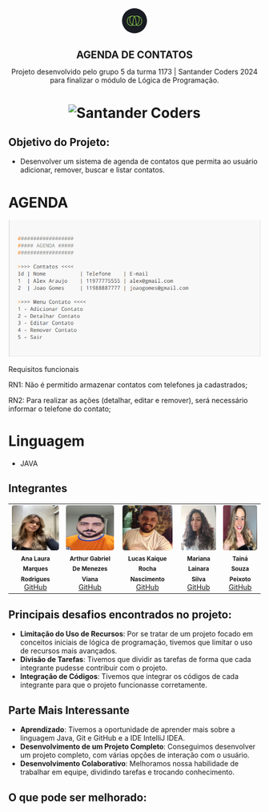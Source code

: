 <div align="center">
  <img alt="Ada" style="border-radius: 50%; width: 50px;" src="FotosIntegrantes/Ada.png">
  <h1 style="font-size: 20px;"><b>AGENDA DE CONTATOS</b></h1>
</div>

<div align="center">
Projeto desenvolvido pelo grupo 5 da turma 1173 | Santander Coders 2024 para finalizar o módulo de Lógica de Programação.
</div>

<h1 align="center">
  <img alt="Santander Coders" src="https://ada-strapi-production.s3.sa-east-1.amazonaws.com/Thumb_Meta_20_f25502065b.png" width="500" height="300">
</h1>

## Objetivo do Projeto:
+ Desenvolver um sistema de agenda de contatos que permita ao usuário adicionar, remover, buscar e listar contatos.
  
# AGENDA 

<img alt="" src="FotosIntegrantes/Agenda.png">

<p>Requisitos funcionais</p>
<p>RN1: Não é permitido armazenar contatos com telefones ja cadastrados;</p>
<p> RN2: Para realizar as ações (detalhar, editar e remover), será necessário informar o telefone do contato; </p>

# Linguagem
+ JAVA

## Integrantes

<table align="center">
  <tr>
    <td align="center">
      <img style="border-radius: 5%;" src="FotosIntegrantes/LauraFoto.jpeg" height="90px" width="100px;" alt=""/><br />
      <sub><b>Ana Laura Marques Rodrigues</b></sub><br />
      <a href="https://github.com/lauluah" target="_blank">GitHub</a>
    </td>
    <td align="center">
      <img style="border-radius: 5%;" src="FotosIntegrantes/Arthur.jpeg"  height="90px" width="100px;" alt=""/><br />
      <sub><b>Arthur Gabriel De Menezes Viana</b></sub><br />
      <a href="https://github.com/arthurgmv" target="_blank">GitHub</a>
    </td>
    <td align="center">
      <img style="border-radius: 5%;" src="FotosIntegrantes/Lucas.jpeg" height="90px" width="100px;" alt=""/><br />
      <sub><b>Lucas Kaique Rocha Nascimento</b></sub><br />
      <a href="https://github.com/LucasKaique131" target="_blank">GitHub</a>
    </td>
    <td align="center">
      <img style="border-radius: 5%;" src="FotosIntegrantes/Mariana.jpeg"  height="90px" width="100px;" alt=""/><br />
      <sub><b>Mariana Lainara Silva</b></sub><br />
      <a href="https://github.com/la1ni" target="_blank">GitHub</a>
    </td>
    <td align="center">
      <img style="border-radius: 5%;" src="FotosIntegrantes/Taina.jpeg"  height="90px" width="100px;" alt=""/><br />
      <sub><b>Tainá Souza Peixoto</b></sub><br />
      <a href="https://github.com/peixotots" target="_blank">GitHub</a>
    </td>
  </tr>
</table>

## Principais desafios encontrados no projeto:
- **Limitação do Uso de Recursos**: Por se tratar de um projeto focado em conceitos iniciais de lógica de programação, tivemos que limitar o uso de recursos mais avançados.
- **Divisão de Tarefas**: Tivemos que dividir as tarefas de forma que cada integrante pudesse contribuir com o projeto.
- **Integração de Códigos**: Tivemos que integrar os códigos de cada integrante para que o projeto funcionasse corretamente.

## Parte Mais Interessante
- **Aprendizado**: Tivemos a oportunidade de aprender mais sobre a linguagem Java, Git e GitHub e a IDE IntelliJ IDEA.
- **Desenvolvimento de um Projeto Completo**: Conseguimos desenvolver um projeto completo, com várias opções de interação com o usuário.
- **Desenvolvimento Colaborativo**: Melhoramos nossa habilidade de trabalhar em equipe, dividindo tarefas e trocando conhecimento.

## O que pode ser melhorado:
